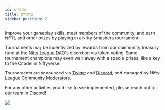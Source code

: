 ```yaml
---
id: טורנירים
title: טורנירים
sidebar_position: 2
---
```


Improve your gameplay skills, meet members of the community, and earn NFTL and other prizes by playing in a Nifty Smashers tournament!

Tournaments may be incentivized by rewards from our community treasury fund at the [Nifty League DAO](http://localhost:3000/overview/nifty-dao/overview)'s discretion via token voting. Some tournament champions may even walk away with a special prizes, like a key to the Citadel in Niftyverse!

Tournaments are announced via [Twitter](https://twitter.com/NiftyLeague) and [Discord](https://discord.gg/niftyleague), and managed by Nifty League [Community Moderators](https://docs.niftyleague.com/overview/team).

For any other activities you'd like to see implemented, please reach out to our team in Discord!

![](/img/twitch-stream.png)
